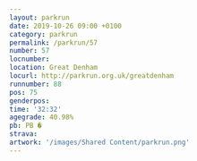 ```yaml
---
layout: parkrun
date: 2019-10-26 09:00 +0100
category: parkrun
permalink: /parkrun/57
number: 57
locnumber: 
location: Great Denham
locurl: http://parkrun.org.uk/greatdenham
runnumber: 88
pos: 75
genderpos: 
time: '32:32'
agegrade: 40.98%
pb: PB �
strava: 
artwork: '/images/Shared Content/parkrun.png'
---
```

